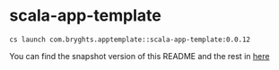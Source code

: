 # scala-app-template

```
cs launch com.bryghts.apptemplate::scala-app-template:0.0.12
```

You can find the snapshot version of this README and the rest in [here](https://github.com/marcesquerra/scala-app-template/tree/snapshot-docs)
